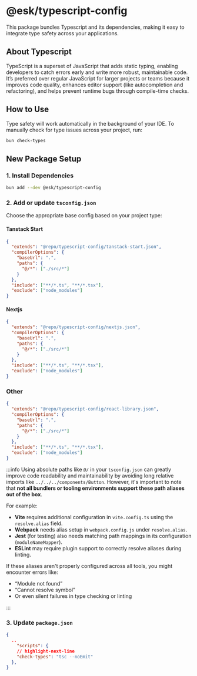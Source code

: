 # @esk/typescript-config

This package bundles Typescript and its dependencies, making it easy to integrate type safety across your applications.

## About Typescript

TypeScript is a superset of JavaScript that adds static typing, enabling developers to catch errors early and write more robust, maintainable code. It’s preferred over regular JavaScript for larger projects or teams because it improves code quality, enhances editor support (like autocompletion and refactoring), and helps prevent runtime bugs through compile-time checks.

## How to Use

Type safety will work automatically in the background of your IDE. To manually check for type issues across your project, run:

```bash title="Terminal"
bun check-types
```

## New Package Setup

### 1. Install Dependencies

```bash title="Terminal"
bun add --dev @esk/typescript-config
```

### 2. Add or update `tsconfig.json`

Choose the appropriate base config based on your project type:

#### Tanstack Start

```json title="tsconfig.json"
{
  "extends": "@repo/typescript-config/tanstack-start.json",
  "compilerOptions": {
    "baseUrl": ".",
    "paths": {
      "@/*": ["./src/*"]
    }
  },
  "include": ["**/*.ts", "**/*.tsx"],
  "exclude": ["node_modules"]
}
```

#### Nextjs

```json title="tsconfig.json"
{
  "extends": "@repo/typescript-config/nextjs.json",
  "compilerOptions": {
    "baseUrl": ".",
    "paths": {
      "@/*": ["./src/*"]
    }
  },
  "include": ["**/*.ts", "**/*.tsx"],
  "exclude": ["node_modules"]
}
```

### Other

```json title="tsconfig.json"
{
  "extends": "@repo/typescript-config/react-library.json",
  "compilerOptions": {
    "baseUrl": ".",
    "paths": {
      "@/*": ["./src/*"]
    }
  },
  "include": ["**/*.ts", "**/*.tsx"],
  "exclude": ["node_modules"]
}
```

:::info
Using absolute paths like `@/` in your `tsconfig.json` can greatly improve code readability and maintainability by avoiding long relative imports like `../../../components/Button`. However, it's important to note that **not all bundlers or tooling environments support these path aliases out of the box**.

For example:

- **Vite** requires additional configuration in `vite.config.ts` using the `resolve.alias` field.
- **Webpack** needs alias setup in `webpack.config.js` under `resolve.alias`.
- **Jest** (for testing) also needs matching path mappings in its configuration (`moduleNameMapper`).
- **ESLint** may require plugin support to correctly resolve aliases during linting.

If these aliases aren't properly configured across all tools, you might encounter errors like:

- “Module not found”
- “Cannot resolve symbol”
- Or even silent failures in type checking or linting

:::

### 3. Update `package.json`

```json title="package.json"
{
  ..
    "scripts": {
    // highlight-next-line
    "check-types": "tsc --noEmit"
  },
}
```
